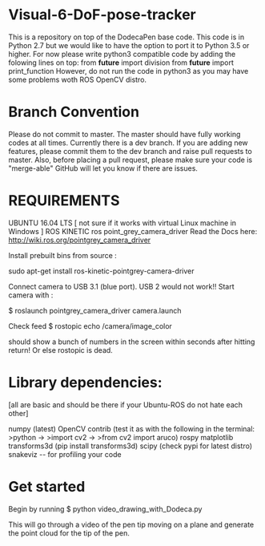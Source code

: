 # Visual-6-DoF-pose-tracker
This is a repository on top of the DodecaPen base code.
This code is in Python 2.7 but we would like to have the option to port it to Python 3.5 or higher. 
For now please write python3 compatible code by adding the folowing lines on top:
from __future__ import division
from __future__ import print_function
However, do not run the code in python3 as you may have some problems woth ROS OpenCV distro.

# Branch Convention
Please do not commit to master. The master should have fully working codes at all times.
Currently there is a dev branch. If you are adding new features, please commit them to the dev branch and raise pull requests to master. Also, before placing a pull request, please make sure your code is "merge-able" GitHub will let you know if there are issues.

# REQUIREMENTS
UBUNTU 16.04 LTS [ not sure if it works with virtual Linux machine in Windows ]
ROS KINETIC
ros point_grey_camera_driver 
Read the Docs here: http://wiki.ros.org/pointgrey_camera_driver

Install prebuilt bins from source :

sudo apt-get install ros-kinetic-pointgrey-camera-driver

Connect camera to USB 3.1 (blue port). USB 2 would not work!! Start camera with : 

$ roslaunch pointgrey_camera_driver camera.launch

Check feed 
$ rostopic echo /camera/image_color 

should show a bunch of numbers in the screen within seconds after hitting return! Or else rostopic is dead. 

# Library dependencies:  
[all are basic and should be there if your Ubuntu-ROS do not hate each other]

numpy (latest)
OpenCV contrib (test it as with the following in the terminal: >python -> >import  cv2 -> >from cv2 import aruco)
rospy
matplotlib
transforms3d (pip install transforms3d)
scipy (check pypi for latest distro)
snakeviz -- for profiling your code

# Get started
Begin by running 
$ python video_drawing_with_Dodeca.py 

This will go through a video of the pen tip moving on a plane and generate the point cloud for the tip of the pen.



